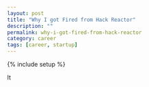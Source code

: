 ```yaml
---
layout: post
title: "Why I got Fired from Hack Reactor"
description: ""
permalink: why-i-got-fired-from-hack-reactor
category: career
tags: [career, startup]
---
```

{% include setup %}

It
